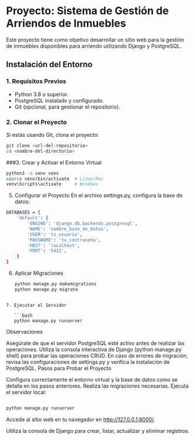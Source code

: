 # Proyecto: Sistema de Gestión de Arriendos de Inmuebles

Este proyecto tiene como objetivo desarrollar un sitio web para la gestión de inmuebles disponibles para arriendo utilizando Django y PostgreSQL.

## **Instalación del Entorno**

### **1. Requisitos Previos**

- Python 3.8 o superior.
- PostgreSQL instalado y configurado.
- Git (opcional, para gestionar el repositorio).

### **2. Clonar el Proyecto**

Si estás usando Git, clona el proyecto:

```bash
git clone <url-del-repositorio>
cd <nombre-del-directorio>

```

###3. Crear y Activar el Entorno Virtual

```bash
python3 -m venv venv
source venv/bin/activate  # Linux/Mac
venv\Scripts\activate     # Windows
```

5. Configurar el Proyecto
   En el archivo settings.py, configura la base de datos:

```bash
DATABASES = {
    'default': {
        'ENGINE': 'django.db.backends.postgresql',
        'NAME': 'nombre_base_de_datos',
        'USER': 'tu_usuario',
        'PASSWORD': 'tu_contraseña',
        'HOST': 'localhost',
        'PORT': '5432',
    }
}

```

6. Aplicar Migraciones
   ```bash
   python manage.py makemigrations
   python manage.py migrate
   ```

````

7. Ejecutar el Servidor

   ```bash
   python manage.py runserver
````

Observaciones

Asegúrate de que el servidor PostgreSQL esté activo antes de realizar las operaciones.
Utiliza la consola interactiva de Django (python manage.py shell) para probar las operaciones CRUD.
En caso de errores de migración, revisa las configuraciones de settings.py y verifica la instalación de PostgreSQL.
Pasos para Probar el Proyecto

Configura correctamente el entorno virtual y la base de datos como se detalla en los pasos anteriores.
Realiza las migraciones necesarias.
Ejecuta el servidor local:

```bash

python manage.py runserver

```

Accede al sitio web en tu navegador en http://127.0.0.1:8000/.

Utiliza la consola de Django para crear, listar, actualizar y eliminar registros.
